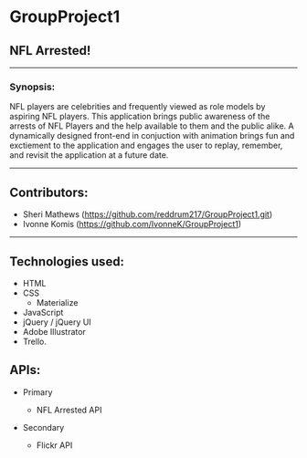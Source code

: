 # GroupProject1

## NFL Arrested!

***

### Synopsis:

NFL players are celebrities and frequently viewed as role models by aspiring NFL players. This application brings public awareness of the arrests of NFL Players and the help available to them and the public alike. A dynamically designed front-end in conjuction with animation brings fun and exctiement to the application and engages the user to replay, remember, and revisit the application at a future date.

***

## Contributors:

* Sheri Mathews (https://github.com/reddrum217/GroupProject1.git)
* Ivonne Komis (https://github.com/IvonneK/GroupProject1)

***

## Technologies used: 

* HTML
* CSS
  * Materialize
* JavaScript
* jQuery / jQuery UI
* Adobe Illustrator
* Trello.

## APIs:

* Primary
  * NFL Arrested API
  
* Secondary
  * Flickr API



